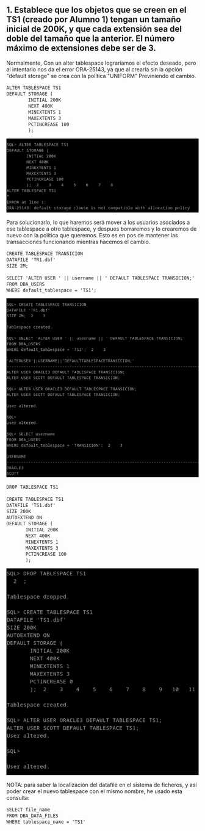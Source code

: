 ## 1. Establece que los objetos que se creen en el TS1 (creado por Alumno 1) tengan un tamaño inicial de 200K, y que cada extensión sea del doble del tamaño que la anterior. El número máximo de extensiones debe ser de 3.


Normalmente, Con un alter tablespace lograríamos el efecto deseado, pero al intentarlo nos da el error ORA-25143, ya que al crearla sin la opción "default storage" se crea con la política "UNIFORM" Previniendo el cambio.
```
ALTER TABLESPACE TS1
DEFAULT STORAGE (
        INITIAL 200K
        NEXT 400K
        MINEXTENTS 1
        MAXEXTENTS 3
        PCTINCREASE 100
        );
```

![ ](img/o101.png)

Para solucionarlo, lo que haremos será mover a los usuarios asociados a ese tablespace a otro tablespace, y despues borraremos y lo crearemos de nuevo con la política que queremos. Esto es en pos de mantener las transacciones funcionando mientras hacemos el cambio. 

```
CREATE TABLESPACE TRANSICION
DATAFILE 'TR1.dbf'
SIZE 2M;

SELECT 'ALTER USER ' || username || ' DEFAULT TABLESPACE TRANSICION;'
FROM DBA_USERS
WHERE default_tablespace = 'TS1';
```

![ ](img/o102.png)


```
DROP TABLESPACE TS1

CREATE TABLESPACE TS1 
DATAFILE 'TS1.dbf' 
SIZE 200K 
AUTOEXTEND ON 
DEFAULT STORAGE (
       INITIAL 200K
       NEXT 400K
       MINEXTENTS 1
       MAXEXTENTS 3
       PCTINCREASE 100
       );

```

![ ](img/o103.png)


NOTA: para saber la localización del datafile en el sistema de ficheros, y así poder crear el nuevo tablespace con el mismo nombre, he usado esta consulta:
```
SELECT file_name
FROM DBA_DATA_FILES
WHERE tablespace_name = 'TS1'
```